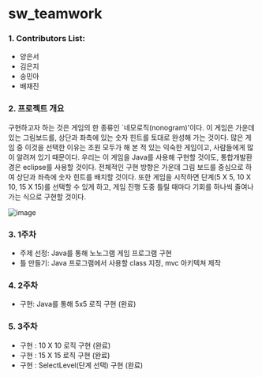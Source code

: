 # sw_teamwork
### 1. Contributors List:
- 양은서
- 김은지
- 송민아
- 배재진

### 2. 프로젝트 개요
구현하고자 하는 것은 게임의 한 종류인 `네모로직(nonogram)'이다. 이 게임은 가운데 있는 그림보드를, 상단과 좌측에 있는 숫자 힌트를 토대로 완성해 가는 것이다. 
많은 게임 중 이것을 선택한 이유는 조원 모두가 해 본 적 있는 익숙한 게임이고, 사람들에게 많이 알려져 있기 때문이다. 우리는 이 게임을 Java를 사용해 구현할 것이도, 통합개발환경은 eclipse를 사용할 것이다. 전체적인 구현 방향은 가운데 그림 보드를 중심으로 하여 상단과 좌측에 숫자 힌트를 배치할 것이다. 또한 게임을 시작하면 단계(5 X 5, 10 X 10, 15 X 15)를 선택할 수 있게 하고, 게임 진행 도중 틀릴 때마다 기회를 하나씩 줄여나가는 식으로 구현할 것이다.

![image](https://user-images.githubusercontent.com/115619689/205757632-bec8f180-f9a6-4c01-a589-b5f0c23c5e37.png)


### 3. 1주차
- 주제 선정: Java를 통해 노노그램 게임 프로그램 구현
- 틀 만들기: Java 프로그램에서 사용할 class 지정, mvc 아키텍쳐 제작

### 4. 2주차
- 구현: Java를 통해 5x5 로직 구현 (완료)

### 5. 3주차
- 구현 : 10 X 10 로직 구현 (완료)
- 구현 : 15 X 15 로직 구현 (완료)
- 구현 : SelectLevel(단계 선택) 구현 (완료)
